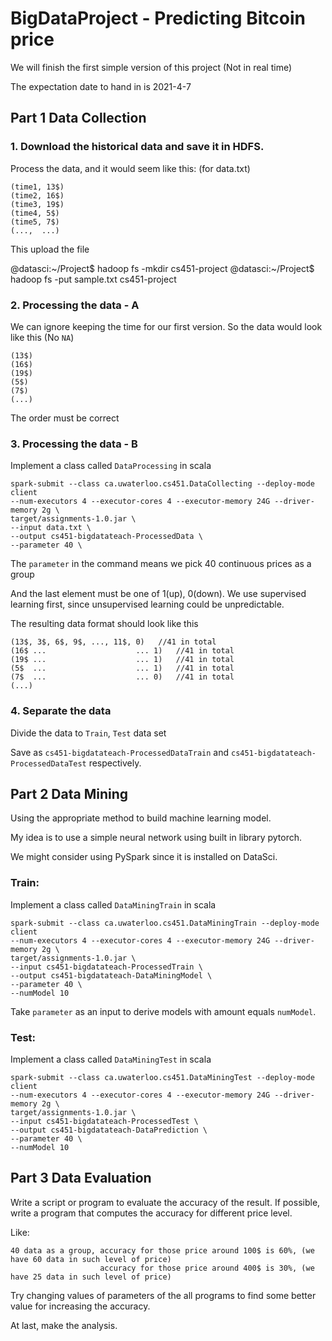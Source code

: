 # BigDataProject - Predicting Bitcoin price

We will finish the first simple version of this project (Not in real time)

The expectation date to hand in is 2021-4-7

## Part 1 Data Collection

### 1. Download the historical data and save it in HDFS.

Process the data, and it would seem like this: (for data.txt)
```
(time1, 13$)
(time2, 16$)
(time3, 19$)
(time4, 5$)
(time5, 7$) 
(...,  ...)
```

This upload the file

@datasci:~/Project$ hadoop fs -mkdir cs451-project
@datasci:~/Project$ hadoop fs -put sample.txt cs451-project

### 2. Processing the data - A

We can ignore keeping the time for our first version. So the data would look like this (No `NA`)

```
(13$)
(16$)
(19$)
(5$)
(7$) 
(...)
```
The order must be correct

### 3. Processing the data - B

Implement a class called `DataProcessing` in scala

```
spark-submit --class ca.uwaterloo.cs451.DataCollecting --deploy-mode client 
--num-executors 4 --executor-cores 4 --executor-memory 24G --driver-memory 2g \
target/assignments-1.0.jar \
--input data.txt \
--output cs451-bigdatateach-ProcessedData \
--parameter 40 \
```

The `parameter` in the command means we pick 40 continuous prices as a group

And the last element must be one of 1(up), 0(down). We use supervised learning first, since unsupervised learning could be unpredictable. 

The resulting data format should look like this

```
(13$, 3$, 6$, 9$, ..., 11$, 0)   //41 in total
(16$ ...                    ... 1)   //41 in total
(19$ ...                    ... 1)   //41 in total
(5$  ...                    ... 1)   //41 in total
(7$  ...                    ... 0)   //41 in total
(...)
```
### 4. Separate the data

Divide the data to `Train`, `Test` data set

Save as `cs451-bigdatateach-ProcessedDataTrain`
and `cs451-bigdatateach-ProcessedDataTest` respectively.

## Part 2 Data Mining

Using the appropriate method to build machine learning model.

My idea is to use a simple neural network using built in library pytorch.

We might consider using PySpark since it is installed on DataSci.

### Train:

Implement a class called `DataMiningTrain` in scala
```
spark-submit --class ca.uwaterloo.cs451.DataMiningTrain --deploy-mode client 
--num-executors 4 --executor-cores 4 --executor-memory 24G --driver-memory 2g \
target/assignments-1.0.jar \
--input cs451-bigdatateach-ProcessedTrain \
--output cs451-bigdatateach-DataMiningModel \
--parameter 40 \
--numModel 10 
```

Take `parameter` as an input to derive models with amount equals `numModel`.

### Test:

Implement a class called `DataMiningTest` in scala
```
spark-submit --class ca.uwaterloo.cs451.DataMiningTest --deploy-mode client 
--num-executors 4 --executor-cores 4 --executor-memory 24G --driver-memory 2g \
target/assignments-1.0.jar \
--input cs451-bigdatateach-ProcessedTest \
--output cs451-bigdatateach-DataPrediction \
--parameter 40 \
--numModel 10 
```

## Part 3 Data Evaluation

Write a script or program to evaluate the accuracy of the result.
If possible, write a program that computes the accuracy for different price level.

Like:
```
40 data as a group, accuracy for those price around 100$ is 60%, (we have 60 data in such level of price)
                    accuracy for those price around 400$ is 30%, (we have 25 data in such level of price)
```

Try changing values of parameters of the all programs to find some better value for increasing the accuracy.

At last, make the analysis.





















